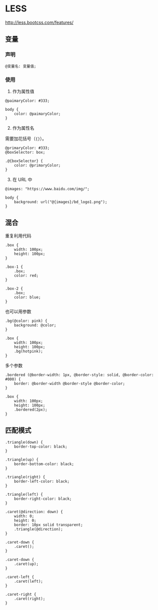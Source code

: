 # LESS

http://less.bootcss.com/features/

## 变量

### 声明

```
@变量名: 变量值;
```

### 使用

1. 作为属性值

```
@paimaryColor: #333;

body {
	color: @paimaryColor;
}
```

2. 作为属性名

需要加花括号（`{}`）。

```
@primaryColor: #333;
@boxSelector: box;

.@{boxSelector} {
	color: @primaryColor;
}
```

3. 在 URL 中

```
@images: "https://www.baidu.com/img/";

body {
	background: url("@{images}/bd_logo1.png");
}
```

## 混合

重复利用代码

```
.box {
	width: 100px;
	height: 100px;
}

.box-1 {
	.box;
	color: red;
}

.box-2 {
	.box;
	color: blue;
}
```

也可以用参数

```
.bg(@color: pink) {
	background: @color;
}

.box {
	width: 100px;
	height: 100px;
	.bg(hotpink);
}
```

多个参数

```
.bordered (@border-width: 1px, @border-style: solid, @border-color: #000) {
	border: @border-width @border-style @border-color;
}

.box {
	width: 100px;
	height: 100px;
	.bordered(2px);
}
```

## 匹配模式

```
.triangle(down) {
	border-top-color: black; 	
}

.triangle(up) {
	border-bottom-color: black; 	
}

.triangle(right) {
	border-left-color: black; 	
}

.triangle(left) {
	border-right-color: black; 	
}

.caret(@direction: down) {
	width: 0;
	height: 0;
	border: 10px solid transparent;
	.triangle(@direction);
}

.caret-down {
	.caret();
}

.caret-down {
	.caret(up);
}

.caret-left {
	.caret(left);
}

.caret-right {
	.caret(right);
}
```